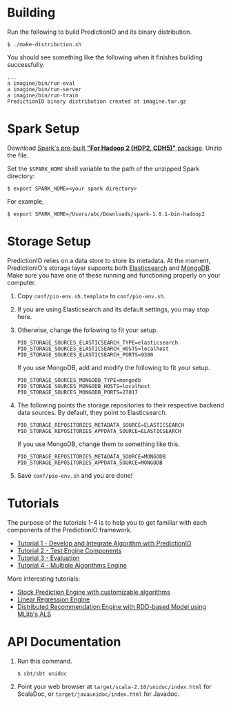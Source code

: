 Building
========

Run the following to build PredictionIO and its binary distribution.
```
$ ./make-distribution.sh
```

You should see something like the following when it finishes building
successfully.
```
...
a imagine/bin/run-eval
a imagine/bin/run-server
a imagine/bin/run-train
PredictionIO binary distribution created at imagine.tar.gz
```

Spark Setup
===========

Download [Spark's pre-built **"For Hadoop 2 (HDP2, CDH5)"**
package](http://spark.apache.org/downloads.html). Unzip the file.

Set the `$SPARK_HOME` shell variable to the path of the unzipped Spark directory:
```
$ export SPARK_HOME=<your spark directory>
```

For example,
```
$ export SPARK_HOME=/Users/abc/Downloads/spark-1.0.1-bin-hadoop2
```


Storage Setup
=============

PredictionIO relies on a data store to store its metadata. At the moment,
PredictionIO's storage layer supports both
[Elasticsearch](http://www.elasticsearch.org/) and
[MongoDB](http://www.mongodb.org/). Make sure you have one of these running and
functioning properly on your computer.

1. Copy ``conf/pio-env.sh.template`` to ``conf/pio-env.sh``.

2. If you are using Elasticsearch and its default settings, you may stop here.

3. Otherwise, change the following to fit your setup.
   ```
   PIO_STORAGE_SOURCES_ELASTICSEARCH_TYPE=elasticsearch
   PIO_STORAGE_SOURCES_ELASTICSEARCH_HOSTS=localhost
   PIO_STORAGE_SOURCES_ELASTICSEARCH_PORTS=9300
   ```
   If you use MongoDB, add and modify the following to fit your setup.
   ```
   PIO_STORAGE_SOURCES_MONGODB_TYPE=mongodb
   PIO_STORAGE_SOURCES_MONGODB_HOSTS=localhost
   PIO_STORAGE_SOURCES_MONGODB_PORTS=27017
   ```

4. The following points the storage repositories to their respective backend
   data sources. By default, they point to Elasticsearch.
   ```
   PIO_STORAGE_REPOSITORIES_METADATA_SOURCE=ELASTICSEARCH
   PIO_STORAGE_REPOSITORIES_APPDATA_SOURCE=ELASTICSEARCH
   ```
   If you use MongoDB, change them to something like this.
   ```
   PIO_STORAGE_REPOSITORIES_METADATA_SOURCE=MONGODB
   PIO_STORAGE_REPOSITORIES_APPDATA_SOURCE=MONGODB
   ```

5. Save ``conf/pio-env.sh`` and you are done!


Tutorials
=========

The purpose of the tutorials 1-4 is to help you to get familiar with each
components of the PredictionIO framework.

- [Tutorial 1 - Develop and Integrate Algorithm with PredictionIO
  ](examples/src/main/java/recommendations/tutorial1-develop.md)
- [Tutorial 2 - Test Engine Components
  ](examples/src/main/java/recommendations/tutorial2-runner.md)
- [Tutorial 3 -
  Evaluation](examples/src/main/java/recommendations/tutorial3-evaluation.md)
- [Tutorial 4 - Multiple Algorithms
  Engine](examples/src/main/java/recommendations/tutorial4-multialgo.md)

More interesting tutorials:
- [Stock Prediction Engine with customizable
  algorithms](examples/src/main/scala/stock/README.md)
- [Linear Regression Engine](examples/src/main/scala/regression/local/README.md)
- [Distributed Recommendation Engine with RDD-based Model using MLlib's
  ALS](examples/src/main/scala/recommendations/README.md)


API Documentation
=================

1.  Run this command.
    ```
    $ sbt/sbt unidoc
    ```

2.  Point your web browser at `target/scala-2.10/unidoc/index.html` for
    ScalaDoc, or `target/javaunidoc/index.html` for Javadoc.
